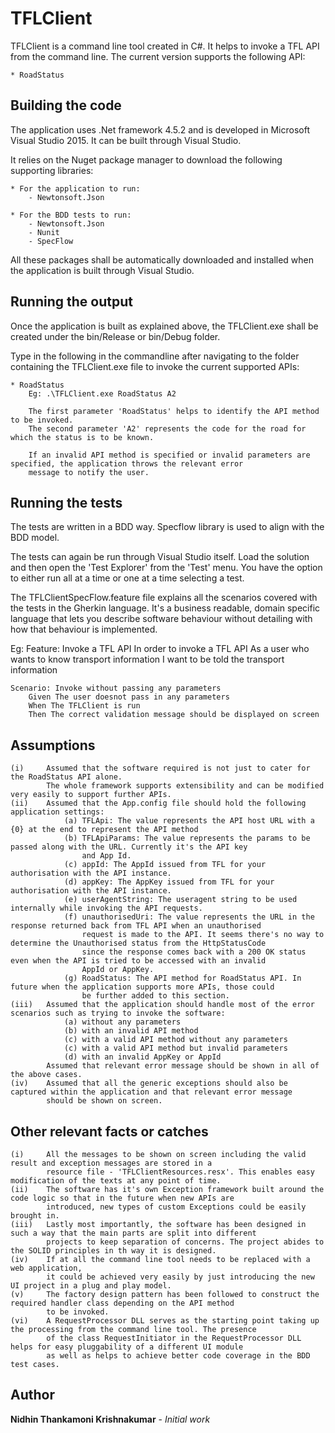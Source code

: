 # TFLClient

TFLClient is a command line tool created in C#. It helps to invoke a TFL API from the command line.
The current version supports the following API:

	* RoadStatus

## Building the code

The application uses .Net framework 4.5.2 and is developed in Microsoft Visual Studio 2015.
It can be built through Visual Studio.

It relies on the Nuget package manager to download the following supporting libraries:

	* For the application to run:
		- Newtonsoft.Json

	* For the BDD tests to run:
		- Newtonsoft.Json
		- Nunit
		- SpecFlow

All these packages shall be automatically downloaded and installed when the application is built through Visual Studio.

## Running the output

Once the application is built as explained above, the TFLClient.exe shall be created under the bin/Release or bin/Debug folder.

Type in the following in the commandline after navigating to the folder containing the TFLClient.exe file to invoke the current supported APIs:

	* RoadStatus
		Eg: .\TFLClient.exe RoadStatus A2

		The first parameter 'RoadStatus' helps to identify the API method to be invoked.
		The second parameter 'A2' represents the code for the road for which the status is to be known.

		If an invalid API method is specified or invalid parameters are specified, the application throws the relevant error
		message to notify the user.

## Running the tests

The tests are written in a BDD way. Specflow library is used to align with the BDD model.

The tests can again be run through Visual Studio itself. 
Load the solution and then open the 'Test Explorer' from the 'Test' menu.
You have the option to either run all at a time or one at a time selecting a test.

The TFLClientSpecFlow.feature file explains all the scenarios covered with the tests in the Gherkin language. It's a business readable,
domain specific language that lets you describe software behaviour without detailing with how that behaviour is implemented.

Eg: Feature: Invoke a TFL API
	In order to invoke a TFL API
	As a user who wants to know transport information
	I want to be told the transport information

	Scenario: Invoke without passing any parameters
		Given The user doesnot pass in any parameters
		When The TFLClient is run
		Then The correct validation message should be displayed on screen 

## Assumptions

	(i)		Assumed that the software required is not just to cater for the RoadStatus API alone. 
			The whole framework supports extensibility and can be modified very easily to support further APIs.
	(ii)	Assumed that the App.config file should hold the following application settings:
				(a)	TFLApi: The value represents the API host URL with a {0} at the end to represent the API method
				(b)	TFLApiParams: The value represents the params to be passed along with the URL. Currently it's the API key 
					and App Id.
				(c) appId: The AppId issued from TFL for your authorisation with the API instance.
				(d) appKey: The AppKey issued from TFL for your authorisation with the API instance.
				(e) userAgentString: The useragent string to be used internally while invoking the API requests.
				(f) unauthorisedUri: The value represents the URL in the response returned back from TFL API when an unauthorised
					request is made to the API. It seems there's no way to determine the Unauthorised status from the HttpStatusCode
					since the response comes back with a 200 OK status even when the API is tried to be accessed with an invalid 
					AppId or AppKey.
				(g) RoadStatus: The API method for RoadStatus API. In future when the application supports more APIs, those could
					be further added to this section.
	(iii)	Assumed that the application should handle most of the error scenarios such as trying to invoke the software:
				(a) without any parameters
				(b) with an invalid API method
				(c) with a valid API method without any parameters
				(c) with a valid API method but invalid parameters
				(d) with an invalid AppKey or AppId
			Assumed that relevant error message should be shown in all of the above cases.
	(iv)	Assumed that all the generic exceptions should also be captured within the application and that relevant error message 
			should be shown on screen.

## Other relevant facts or catches

	(i)		All the messages to be shown on screen including the valid result and exception messages are stored in a
			resource file - 'TFLClientResources.resx'. This enables easy modification of the texts at any point of time.
	(ii)	The software has it's own Exception framework built around the code logic so that in the future when new APIs are
			introduced, new types of custom Exceptions could be easily brought in.
	(iii)	Lastly most importantly, the software has been designed in such a way that the main parts are split into different
			projects to keep separation of concerns. The project abides to the SOLID principles in th way it is designed.
	(iv)	If at all the command line tool needs to be replaced with a web application,
			it could be achieved very easily by just introducing the new UI project in a plug and play model.
	(v)		The factory design pattern has been followed to construct the required handler class depending on the API method 
			to be invoked.
	(vi)	A RequestProcessor DLL serves as the starting point taking up the processing from the command line tool. The presence
			of the class RequestInitiator in the RequestProcessor DLL helps for easy pluggability of a different UI module
			as well as helps to achieve better code coverage in the BDD test cases.

## Author

**Nidhin Thankamoni Krishnakumar** - *Initial work*
